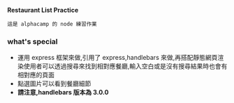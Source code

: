 **Restaurant List Practice**

`這是 alphacamp 的 node 練習作業`

### **what's special** 

* 運用 express 框架來做,引用了 express,handlebars 來做,再搭配靜態網頁渲染使用者可以透過搜尋來找到相對應餐廳,輸入空白或是沒有搜尋結果時也會有相對應的頁面 
* 點選圖片可以看到餐廳細節 
* **請注意,handlebars 版本為 3.0.0**

